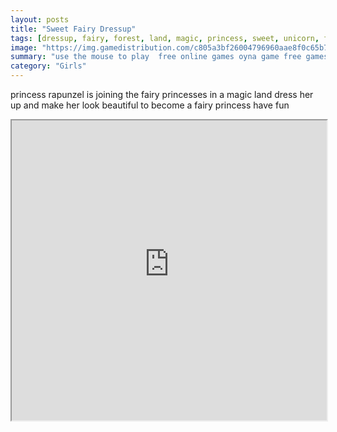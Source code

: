 ```yaml
---
layout: posts
title: "Sweet Fairy Dressup"
tags: [dressup, fairy, forest, land, magic, princess, sweet, unicorn, free, online, games, oyna, game, free, games, play, play, games]
image: "https://img.gamedistribution.com/c805a3bf26004796960aae8f0c65b730.jpg"
summary: "use the mouse to play  free online games oyna game free games play play games"
category: "Girls"
---
```


princess rapunzel is joining the fairy princesses in a magic land dress her up and make her look beautiful to become a fairy princess have fun

<iframe width="100%" height="480px;" src="https://flash.gamedistribution.com?game=c805a3bf26004796960aae8f0c65b730"></iframe>